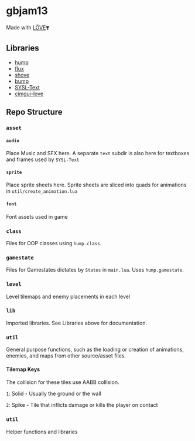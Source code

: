# gbjam13

Made with [LÖVE](https://love2d.org/)❣️

## Libraries

- [hump](https://hump.readthedocs.io/en/latest/)
- [flux](https://github.com/rxi/flux)
- [shove](https://github.com/Oval-Tutu/shove)
- [bump](https://github.com/kikito/bump.lua)
- [SYSL-Text](https://github.com/sysl-dev/SYSL-Text)
- [cimgui-love](https://codeberg.org/apicici/cimgui-love)

## Repo Structure

### `asset`

#### `audio`

Place Music and SFX here. A separate `text` subdir is also here for textboxes and frames used by `SYSL-Text`

#### `sprite`

Place sprite sheets here. Sprite sheets are sliced into quads for animations in `util/create_animation.lua`

#### `font`

Font assets used in game

### `class`

Files for OOP classes using `hump.class`.

### `gamestate`

Files for Gamestates dictates by `States` in `main.lua`. Uses `hump.gamestate`.

### `level`

Level tilemaps and enemy placements in each level

### `lib`

Imported libraries. See Libraries above for documentation.

### `util`

General purpose functions, such as the loading or creation of animations, enemies, and maps from other source/asset files.

#### Tilemap Keys

The collision for these tiles use AABB collision.

`1`: Solid - Usually the ground or the wall

`2`: Spike - Tile that inflicts damage or kills the player on contact

### `util`

Helper functions and libraries